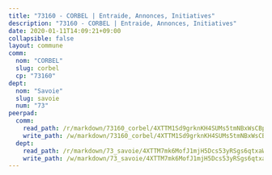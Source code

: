 ```yaml
---
title: "73160 - CORBEL | Entraide, Annonces, Initiatives"
description: "73160 - CORBEL | Entraide, Annonces, Initiatives"
date: 2020-01-11T14:09:21+09:00
collapsible: false
layout: commune
comm:
  nom: "CORBEL"
  slug: corbel
  cp: "73160"
dept:
  nom: "Savoie"
  slug: savoie
  num: "73"
peerpad:
  comm:
    read_path: /r/markdown/73160_corbel/4XTTM1Sd9grknKH4SUMs5tmNBxWsCBpdxGp1NugkCPzMBuiS4
    write_path: /w/markdown/73160_corbel/4XTTM1Sd9grknKH4SUMs5tmNBxWsCBpdxGp1NugkCPzMBuiS4-K3TgUPRGEZL2CNHBJ66XcvRAvCyR47Cpv6Z7LLbMV5dH2YUfpfWG5d57oXeQEadYssc8QYY9ANQG4iM1yHFyKj2JXqxAkiwn164MuW1LTXM3scdebhXGDcrs9VH1hNiNS9t28Z52
  dept:
    read_path: /r/markdown/73_savoie/4XTTM7mk6MofJ1mjH5Dcs53yRSgs6qtxaWYjKD54ttqHGEMur
    write_path: /w/markdown/73_savoie/4XTTM7mk6MofJ1mjH5Dcs53yRSgs6qtxaWYjKD54ttqHGEMur-K3TgTorsK1WLw8S2EgnkoX8tJEgZgam6ANhvqrVqNfiz9fX8kbMKu5AF1rqzXyxMRZgoVPrb5EERe3PeBhqF1SBfP5G1PJnvsDUF2LQSxevobpkDM4djQDebTYoo6Yx53thenJpY
---
```


